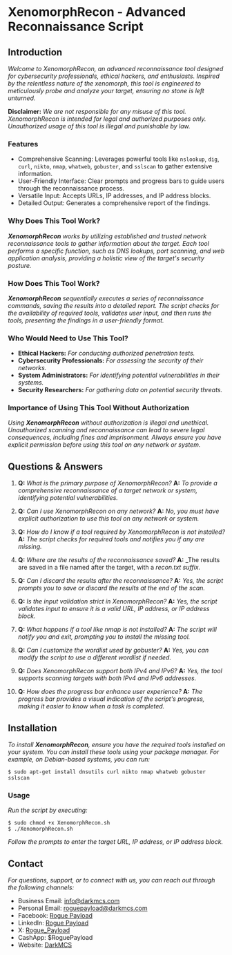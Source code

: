 # XenomorphRecon - Advanced Reconnaissance Script

## Introduction
_Welcome to XenomorphRecon, an advanced reconnaissance tool designed for cybersecurity professionals, ethical hackers, and enthusiasts. Inspired by the relentless nature of the xenomorph, this tool is engineered to meticulously probe and analyze your target, ensuring no stone is left unturned._

**Disclaimer:** _We are not responsible for any misuse of this tool. XenomorphRecon is intended for legal and authorized purposes only. Unauthorized usage of this tool is illegal and punishable by law._

### Features
 * Comprehensive Scanning: Leverages powerful tools like `nslookup`, `dig`, `curl`, `nikto`, `nmap`, `whatweb`, `gobuster`, and `sslscan` to gather extensive information.
 * User-Friendly Interface: Clear prompts and progress bars to guide users through the reconnaissance process.
 * Versatile Input: Accepts URLs, IP addresses, and IP address blocks.
 * Detailed Output: Generates a comprehensive report of the findings.

### Why Does This Tool Work?
_**XenomorphRecon** works by utilizing established and trusted network reconnaissance tools to gather information about the target. Each tool performs a specific function, such as DNS lookups, port scanning, and web application analysis, providing a holistic view of the target's security posture._

### How Does This Tool Work?
_**XenomorphRecon** sequentially executes a series of reconnaissance commands, saving the results into a detailed report. The script checks for the availability of required tools, validates user input, and then runs the tools, presenting the findings in a user-friendly format._

### Who Would Need to Use This Tool?
 * **Ethical Hackers:** _For conducting authorized penetration tests._  
 * **Cybersecurity Professionals:** _For assessing the security of their networks._  
 * **System Administrators:** _For identifying potential vulnerabilities in their systems._  
 * **Security Researchers:** _For gathering data on potential security threats._  

### Importance of Using This Tool Without Authorization
_Using **XenomorphRecon** without authorization is illegal and unethical. Unauthorized scanning and reconnaissance can lead to severe legal consequences, including fines and imprisonment. Always ensure you have explicit permission before using this tool on any network or system._

## Questions & Answers
1. **Q:** _What is the primary purpose of XenomorphRecon?_
   **A:** _To provide a comprehensive reconnaissance of a target network or system, identifying potential vulnerabilities._

2. **Q:** _Can I use XenomorphRecon on any network?_
   **A:** _No, you must have explicit authorization to use this tool on any network or system._

3. **Q:** _How do I know if a tool required by XenomorphRecon is not installed?_
   **A:** _The script checks for required tools and notifies you if any are missing._

4. **Q:** _Where are the results of the reconnaissance saved?_
   **A:** _The results are saved in a file named after the target, with a _recon.txt suffix._

5. **Q:** _Can I discard the results after the reconnaissance?_
   **A:** _Yes, the script prompts you to save or discard the results at the end of the scan._

6. **Q:** _Is the input validation strict in XenomorphRecon?_
   **A:** _Yes, the script validates input to ensure it is a valid URL, IP address, or IP address block._

7. **Q:** _What happens if a tool like nmap is not installed?_
   **A:** _The script will notify you and exit, prompting you to install the missing tool._

8. **Q:** _Can I customize the wordlist used by gobuster?_
   **A:** _Yes, you can modify the script to use a different wordlist if needed._

9. **Q:** _Does XenomorphRecon support both IPv4 and IPv6?_
   **A:** _Yes, the tool supports scanning targets with both IPv4 and IPv6 addresses._

10. **Q:** _How does the progress bar enhance user experience?_
    **A:** _The progress bar provides a visual indication of the script's progress, making it easier to know when a task is completed._

## Installation
_To install **XenomorphRecon**, ensure you have the required tools installed on your system. You can install these tools using your package manager. For example, on Debian-based systems, you can run:_
```
$ sudo apt-get install dnsutils curl nikto nmap whatweb gobuster sslscan
```
### Usage
_Run the script by executing:_
```
$ sudo chmod +x XenomorphRecon.sh
$ ./XenomorphRecon.sh
```
_Follow the prompts to enter the target URL, IP address, or IP address block._

## Contact
_For questions, support, or to connect with us, you can reach out through the following channels:_

 * Business Email: [info@darkmcs.com](mailto:info@darkmcs.com)  
 * Personal Email: [roguepayload@darkmcs.com](mailto:roguepayload@darkmcs.com)  
 * Facebook: [Rogue Payload](https://www.facebook.com/RoguePayload)  
 * LinkedIn: [Rogue Payload](https://www.linkedin.com/in/rogue-payload/)  
 * X: [Rogue_Payload](https://x.com/Rogue_Payload)  
 * CashApp: $RoguePayload
 * Website: [DarkMCS](https://darkmcs.com)
